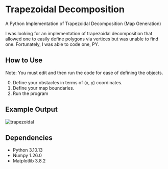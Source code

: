 # Trapezoidal Decomposition
A Python Implementation of Trapezoidal Decomposition (Map Generation)

I was looking for an implementation of trapezoidal decomposition that allowed one to easily define polygons via vertices but was unable to find one. Fortunately, I was able to code one, PY.

## How to Use

Note: You must edit and then run the code for ease of defining the objects.

0. Define your obstacles in terms of (x, y) coordinates.
1. Define your map boundaries.
2. Run the program 

## Example Output

![trapezoidal](https://github.com/tjdwill/TrapezoidalDecomposition/assets/118497355/92dabeb2-9626-41ae-b0db-8439eb028fcc)

## Dependencies

- Python 3.10.13
- Numpy 1.26.0
- Matplotlib 3.8.2
